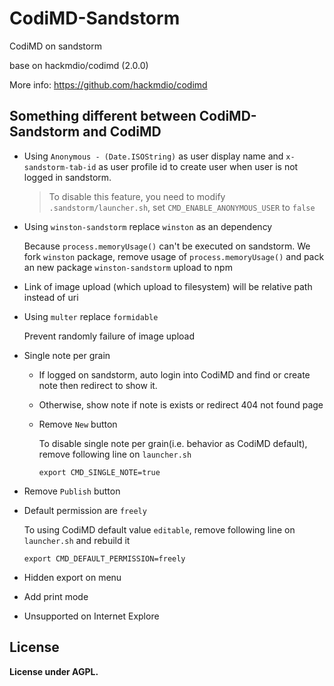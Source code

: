 CodiMD-Sandstorm
===

CodiMD on sandstorm

base on hackmdio/codimd (2.0.0)

More info: https://github.com/hackmdio/codimd

## Something different between CodiMD-Sandstorm and CodiMD

- Using `Anonymous - (Date.ISOString)` as user display name and `x-sandstorm-tab-id` as user profile id to create user when user is not logged in sandstorm.
  > To disable this feature, you need to modify `.sandstorm/launcher.sh`, set `CMD_ENABLE_ANONYMOUS_USER` to `false`

- Using `winston-sandstorm` replace `winston` as an dependency

    Because `process.memoryUsage()` can't be executed on sandstorm. We fork `winston` package, remove usage of `process.memoryUsage()` and pack an new package  `winston-sandstorm` upload to npm
- Link of image upload (which upload to filesystem) will be relative path instead of uri
- Using `multer` replace `formidable`

    Prevent randomly failure of image upload
- Single note per grain
    - If logged on sandstorm, auto login into CodiMD and find or create note then redirect to show it.
    - Otherwise, show note if note is exists or redirect 404 not found page
    - Remove `New` button

        To disable single note per grain(i.e. behavior as CodiMD default), remove following line on `launcher.sh`
        ```
        export CMD_SINGLE_NOTE=true
        ```
- Remove `Publish` button
- Default permission are `freely`

    To using CodiMD default value `editable`, remove following line on `launcher.sh` and rebuild it
    ```
    export CMD_DEFAULT_PERMISSION=freely
    ```
- Hidden export on menu
- Add print mode
- Unsupported on Internet Explore

## License

**License under AGPL.**
